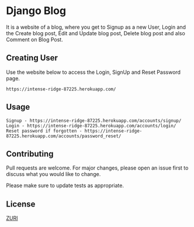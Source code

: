 # Django Blog

It is a website of a blog, where you get to Signup as a new User, Login and the Create blog post, Edit and Update blog post, Delete blog post and also Comment on Blog Post.

## Creating User

Use the website below to access the Login, SignUp and Reset Password page.

```website
https://intense-ridge-87225.herokuapp.com/
```

## Usage

```
Signup - https://intense-ridge-87225.herokuapp.com/accounts/signup/
Login - https://intense-ridge-87225.herokuapp.com/accounts/login/
Reset password if forgotten - https://intense-ridge-87225.herokuapp.com/accounts/password_reset/

```

## Contributing
Pull requests are welcome. For major changes, please open an issue first to discuss what you would like to change.

Please make sure to update tests as appropriate.

## License
[ZURI](https://i4g.zuriboard.com/)
